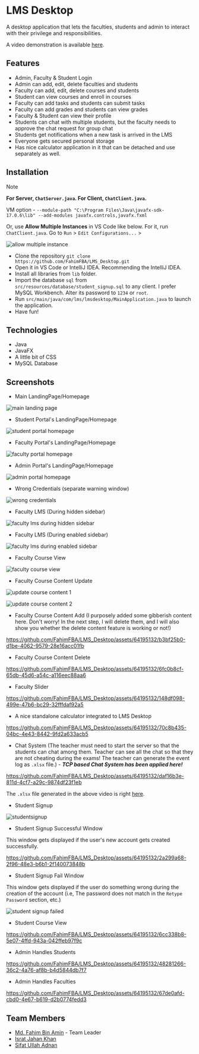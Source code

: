 # LMS Desktop

A desktop application that lets the faculties, students and admin to interact with their privilege and responsibilities.

A video demonstration is available [here](https://www.youtube.com/watch?v=S84QZHBzVUI).

## Features

- Admin, Faculty & Student Login
- Admin can add, edit, delete faculties and students
- Faculty can add, edit, delete courses and students
- Student can view courses and enroll in courses
- Faculty can add tasks and students can submit tasks
- Faculty can add grades and students can view grades
- Faculty & Student can view their profile
- Students can chat with multiple students, but the faculty needs to approve the chat request for group chat
- Students get notifications when a new task is arrived in the LMS
- Everyone gets secured personal storage
- Has nice calculator application in it that can be detached and use separately as well.

## Installation


> [!NOTE] 
> **For Server, `ChatServer.java`. For Client, `ChatClient.java`.**
> 
> VM option - `--module-path "C:\Program Files\Java\javafx-sdk-17.0.6\lib" --add-modules javafx.controls,javafx.fxml`
> 
> Or, use **Allow Multiple Instances** in VS Code like below. For it, run `ChatClient.java`. Go to `Run` > `Edit Configurations...` >  
>
> ![allow multiple instance](./img/allowmultipleinstance.png)

- Clone the repository `git clone https://github.com/FahimFBA/LMS_Desktop.git`
- Open it in VS Code or IntelliJ IDEA. Recommending the IntelliJ IDEA.
- Install all libraries from `lib` folder.
- Import the database `sql` from `src/resources/database/student_signup.sql` to any client. I prefer MySQL Workbench. Alter its password to `1234` or `root`.
- Run `src/main/java/com/lms/lmsdesktop/MainApplication.java` to launch the application.
- Have fun!

## Technologies

- Java
- JavaFX
- A little bit of CSS
- MySQL Database


## Screenshots

- Main LandingPage/Homepage

![main landing page](./img/landing.png)

- Student Portal's LandingPage/Homepage

![student portal homepage](./img/studentportal.png)

- Faculty Portal's LandingPage/Homepage

![faculty portal homepage](./img/facultyportal.png)

- Admin Portal's LandingPage/Homepage

![admin portal homepage](./img/adminportal.png)

- Wrong Credentials (separate warning window)

![wrong credentials](./img/wrong_credentials.png)

- Faculty LMS (During hidden sidebar)

![faculty lms during hidden sidebar](./img/facultylms_hiddensidebar.png)

- Faculty LMS (During enabled sidebar)

![faculty lms during enabled sidebar](./img/facultylms_enabledsidebar.png)

- Faculty Course View

![faculty course view](./img/facultycourseview.png)

- Faculty Course Content Update

![update course content 1](./img/update1.png)

![update course content 2](./img/update2.png)

- Faculty Course Content Add (I purposely added some gibberish content here. Don't worry! In the next step, I will delete them, and I will also show you whether the delete content feature is working or not!)

https://github.com/FahimFBA/LMS_Desktop/assets/64195132/b3bf25b0-d1be-4062-9579-28e16acc01fb

- Faculty Course Content Delete

https://github.com/FahimFBA/LMS_Desktop/assets/64195132/6fc0b8cf-65db-45d6-a54c-a116eec88aa6


- Faculty Slider

https://github.com/FahimFBA/LMS_Desktop/assets/64195132/148df098-499e-47b6-bc29-32fffdaf92a5


- A nice standalone calculator integrated to LMS Desktop

https://github.com/FahimFBA/LMS_Desktop/assets/64195132/70c8b435-04bc-4e43-8442-9fd2a633acb5

- Chat System (The teacher must need to start the server so that the students can chat among them. Teacher can see all the chat so that they are not cheating during the exams! The teacher can generate the event log as `.xlsx` file.) - ***TCP based Chat System has been applied here!***

https://github.com/FahimFBA/LMS_Desktop/assets/64195132/daf16b3e-811d-4cf7-a29c-9874df23f1eb

The `.xlsx` file generated in the above video is right [here](./eventLogs/eventLogs_2024-05-31-11-30-33.xlsx).


- Student Signup

![studentsignup](./img/studentsignup.png)

- Student Signup Successful Window

This window gets displayed if the user's new account gets created successfully.

https://github.com/FahimFBA/LMS_Desktop/assets/64195132/2a299a68-2f96-48e3-b6b1-2f140073848b


- Student Signup Fail Window

This window gets displayed if the user do something wrong during the creation of the account (i.e, The password does not match in the `Retype Password` section, etc.)

![student signup failed](./img/studentsignupfailed.png)

- Student Course View

https://github.com/FahimFBA/LMS_Desktop/assets/64195132/6cc338b8-5e07-4ffd-943a-042ffeb97f9c

- Admin Handles Students

https://github.com/FahimFBA/LMS_Desktop/assets/64195132/48281266-36c2-4a76-af8b-b4d5844db7f7

- Admin Handles Faculties

https://github.com/FahimFBA/LMS_Desktop/assets/64195132/67de0afd-cbd0-4e67-b619-d2b0774fedd3


## Team Members

- [Md. Fahim Bin Amin](https://github.com/FahimFBA) - Team Leader
- [Israt Jahan Khan](https://github.com/IsratIJK)
- [Sifat Ullah Adnan](https://github.com/SifatAdnan9)